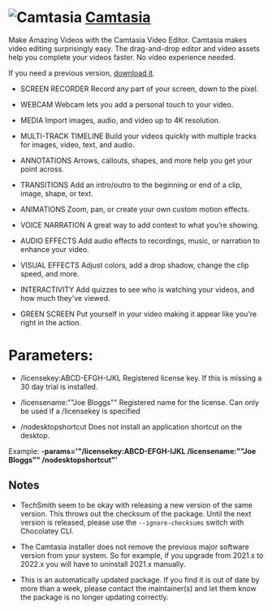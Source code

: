# ![Camtasia](https://cdn.jsdelivr.net/gh/pauby/ChocoPackages@2b1fa4d7/icons/camtasia.jpg "Camtasia Logo") [Camtasia](https://chocolatey.org/packages/camtasia)

Make Amazing Videos with the Camtasia Video Editor.
Camtasia makes video editing surprisingly easy. The drag-and-drop editor and video assets help you complete your videos faster. No video experience needed.

If you need a previous version, [download it](https://www.techsmith.com/download/oldversions).

* SCREEN RECORDER
 Record any part of your screen, down to the pixel.

* WEBCAM
 Webcam lets you add a personal touch to your video.

* MEDIA
 Import images, audio, and video up to 4K resolution.

* MULTI-TRACK TIMELINE
 Build your videos quickly with multiple tracks for images, video, text, and audio.

* ANNOTATIONS
 Arrows, callouts, shapes, and more help you get your point across.

* TRANSITIONS
 Add an intro/outro to the beginning or end of a clip, image, shape, or text.

* ANIMATIONS
 Zoom, pan, or create your own custom motion effects.

* VOICE NARRATION
 A great way to add context to what you’re showing.

* AUDIO EFFECTS
 Add audio effects to recordings, music, or narration to enhance your video.

* VISUAL EFFECTS
 Adjust colors, add a drop shadow, change the clip speed, and more.

* INTERACTIVITY
 Add quizzes to see who is watching your videos, and how much they've viewed.

* GREEN SCREEN
 Put yourself in your video making it appear like you're right in the action.

# Parameters:

* /licensekey:ABCD-EFGH-IJKL
 Registered license key. If this is missing a 30 day trial is installed.

* /licensename:""Joe Bloggs""
 Registered name for the license. Can only be used if a /licensekey is specified

* /nodesktopshortcut
 Does not install an application shortcut on the desktop.

Example: **-params='"/licensekey:ABCD-EFGH-IJKL /licensename:""Joe Bloggs"" /nodesktopshortcut"'**

## Notes

- TechSmith seem to be okay with releasing a new version of the same version. This throws out the checksum of the package. Until the next version is released, please use the `--ignore-checksums` switch with Chocolatey CLI.
* The Camtasia installer does not remove the previous major software version from your system. So for example, if you upgrade from 2021.x to 2022.x you will have to uninstall 2021.x manually.
- This is an automatically updated package. If you find it is out of date by more than a week, please contact the maintainer(s) and let them know the package is no longer updating correctly.